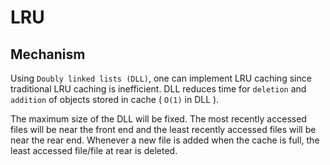 # LRU

## Mechanism

Using `Doubly linked lists (DLL)`, one can implement LRU caching since traditional LRU caching is inefficient. DLL reduces time for `deletion` and `addition` of objects stored in cache ( `O(1)` in DLL ).

The maximum size of the DLL will be fixed. The most recently accessed files will be near the front end and the least recently accessed files will be near the rear end. Whenever a new file is added when the cache is full, the least accessed file/file at rear is deleted.

